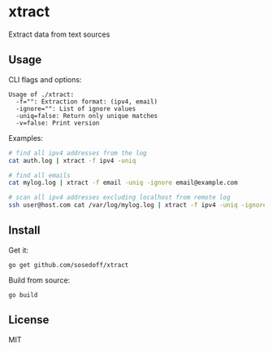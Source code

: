 # xtract

Extract data from text sources

## Usage

CLI flags and options:

```
Usage of ./xtract:
  -f="": Extraction format: (ipv4, email)
  -ignore="": List of ignore values
  -uniq=false: Return only unique matches
  -v=false: Print version
```

Examples:

``` bash
# find all ipv4 addresses from the log
cat auth.log | xtract -f ipv4 -uniq

# find all emails
cat mylog.log | xtract -f email -uniq -ignore email@example.com

# scan all ipv4 addresses excluding localhost from remote log
ssh user@host.com cat /var/log/mylog.log | xtract -f ipv4 -uniq -ignore 127.0.0.1
```

## Install

Get it:

```
go get github.com/sosedoff/xtract
```

Build from source:

```
go build
```

## License

MIT
